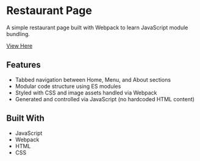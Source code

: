 # Restaurant Page

A simple restaurant page built with Webpack to learn JavaScript module bundling.

[View Here](https://collindg.github.io/restaurant-page/)

## Features

- Tabbed navigation between Home, Menu, and About sections
- Modular code structure using ES modules
- Styled with CSS and image assets handled via Webpack
- Generated and controlled via JavaScript (no hardcoded HTML content)

## Built With

- JavaScript
- Webpack
- HTML
- CSS
